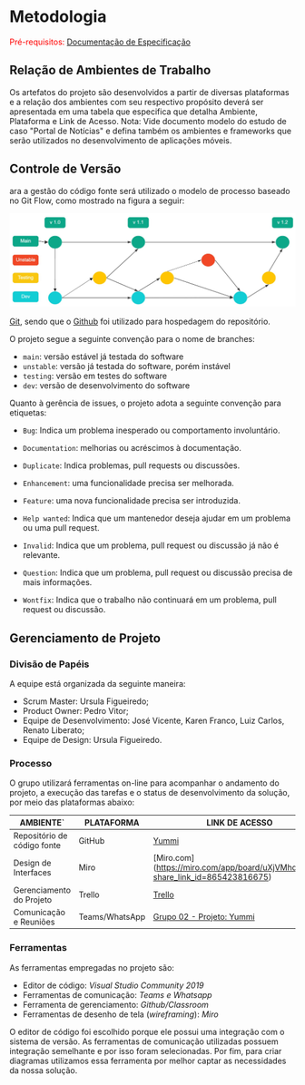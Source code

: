 
# Metodologia

<span style="color:red">Pré-requisitos: <a href="2-Especificação do Projeto.md"> Documentação de Especificação</a></span>

## Relação de Ambientes de Trabalho

Os artefatos do projeto são desenvolvidos a partir de diversas plataformas e a relação dos ambientes com seu respectivo propósito deverá ser apresentada em uma tabela que especifica que detalha Ambiente, Plataforma e Link de Acesso. 
Nota: Vide documento modelo do estudo de caso "Portal de Notícias" e defina também os ambientes e frameworks que serão utilizados no desenvolvimento de aplicações móveis.

## Controle de Versão

ara a gestão do código fonte será utilizado o modelo de processo baseado no Git Flow, como mostrado na figura a seguir:

<img src="/docs/img/Flux.jpg" width="700">

[Git](https://git-scm.com/), sendo que o [Github](https://github.com)
foi utilizado para hospedagem do repositório.

O projeto segue a seguinte convenção para o nome de branches:

- `main`: versão estável já testada do software
- `unstable`: versão já testada do software, porém instável
- `testing`: versão em testes do software
- `dev`: versão de desenvolvimento do software

Quanto à gerência de issues, o projeto adota a seguinte convenção para
etiquetas:

- `Bug`: Indica um problema inesperado ou comportamento involuntário. 

- `Documentation`: melhorias ou acréscimos à documentação. 

- `Duplicate`: Indica problemas, pull requests ou discussões. 

- `Enhancement`: uma funcionalidade precisa ser melhorada. 

- `Feature`: uma nova funcionalidade precisa ser introduzida. 

- `Help wanted`: Indica que um mantenedor deseja ajudar em um problema ou uma pull request. 

- `Invalid`: Indica que um problema, pull request ou discussão já não é relevante. 

- `Question`: Indica que um problema, pull request ou discussão precisa de mais informações. 

- `Wontfix`: Indica que o trabalho não continuará em um problema, pull request ou discussão. 


## Gerenciamento de Projeto

### Divisão de Papéis

 A equipe está organizada da seguinte maneira:

- Scrum Master: Ursula Figueiredo;
- Product Owner: Pedro Vitor;
- Equipe de Desenvolvimento: José Vicente, Karen Franco, Luiz Carlos, Renato Liberato;
- Equipe de Design: Ursula Figueiredo.


### Processo

O grupo utilizará ferramentas on-line para acompanhar o andamento do projeto, a execução das tarefas e o status de desenvolvimento da solução, por meio das plataformas abaixo: 

|         AMBIENTE`          |        PLATAFORMA         |                  LINK DE ACESSO                               |
|----------------------------|---------------------------|---------------------------------------------------------------|
|Repositório de código fonte |         GitHub            |[Yummi](https://github.com/ICEI-PUC-Minas-PMV-ADS/pmv-ads-2023-2-e4-proj-infra-t6-yummi)|
|Design de Interfaces        |         Miro              |[Miro.com] (https://miro.com/app/board/uXjVMhdvtv4=/?share_link_id=865423816675) |
|Gerenciamento do Projeto    |         Trello            |[Trello](https://trello.com/invite/b/RMEz7h6s/ATTI7c53e065d5669332dab7314bfa052138A772BFAB/projeto-desenvolvimento-de-uma-aplicacao-distribuida)|
|Comunicação e Reuniões      |      Teams/WhatsApp       |[Grupo 02 - Projeto: Yummi](https://teams.microsoft.com/l/meetup-join/19:91f0c36d68a84bec972cfbdb4ebfee49@thread.tacv2/1693441292627?context=%7B%22Tid%22:%2214cbd5a7-ec94-46ba-b314-cc0fc972a161%22,%22Oid%22:%22b440f487-0c62-401a-95bc-5d22f3a32d27%22%7D) |


### Ferramentas

As ferramentas empregadas no projeto são:

- Editor de código: *Visual Studio Community 2019*
- Ferramentas de comunicação: *Teams e Whatsapp*
- Ferramenta de gerenciamento: *Github/Classroom*
- Ferramentas de desenho de tela (*wireframing*): *Miro*

O editor de código foi escolhido porque ele possui uma integração com o
sistema de versão. As ferramentas de comunicação utilizadas possuem
integração semelhante e por isso foram selecionadas. Por fim, para criar
diagramas utilizamos essa ferramenta por melhor captar as
necessidades da nossa solução.


